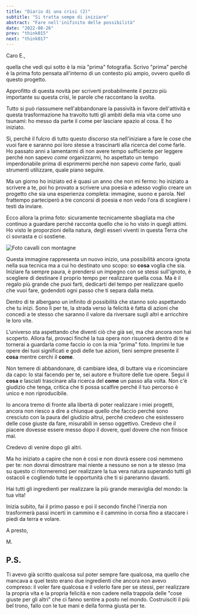 ```yaml
---
title: "Diario di una crisi (2)"
subtitle: "Si tratta sempe di iniziare"
abstract: "Fare nell'inifinito delle possibilità"
date: "2022-08-26"
prev: "think015"
next: "think017"
---
```


Caro E.,

quella che vedi qui sotto è la mia "prima" fotografia. Scrivo "prima" perché è la prima foto pensata all'interno di un contesto più ampio, ovvero quello di questo progetto.

Approfitto di questa novità per scriverti probabilmente il pezzo più importante su questa crisi, le parole che raccontano la svolta. 

Tutto si può riassumere nell'abbandonare la passività in favore dell'attività e questa trasformazione ha travolto tutti gli ambiti della mia vita come uno tsunami: ho messo da parte il come per lasciare spazio al cosa. E ho iniziato.

Sì, perché il fulcro di tutto questo discorso sta nell'iniziare a fare le cose che vuoi fare e saranno poi loro stesse a trascinarti alla ricerca del come farle.  Ho passato anni a lamentarmi di non avere tempo sufficiente per leggere perché non sapevo *come* organizzarmi, ho aspettato un tempo imperdonabile prima di esprimermi perché non sapevo *come* farlo, quali strumenti utilizzare, quale piano seguire.

Ma un giorno ho iniziato ed è quasi un anno che non mi fermo: ho iniziato a scrivere a te, poi ho provato a scrivere una poesia e adesso voglio creare un progetto che sia una esperienza completa: immagine, suono e parola. Nel frattempo parteciperò a tre concorsi di poesia e non vedo l'ora di scegliere i testi da inviare.

Ecco allora la prima foto: sicuramente tecnicamente sbagliata ma che continuo a guardare perché racconta quello che io ho visto in quegli attimi. Ho visto le proporzioni della natura, degli esseri viventi in questa Terra che ci sovrasta e ci sostiene.

![Foto cavalli con montagne](/images/primaFoto.jpg)

Questa immagine rappresenta un nuovo inizio, una possibilità ancora ignota nella sua tecnica ma a cui ho destinato uno scopo: so **cosa** voglia che sia. Iniziare fa sempre paura, è prendersi un impegno con se stessi sull'ignoto, è scegliere di destinare il proprio tempo per realizzare quella cosa. Ma è il regalo più grande che puoi farti, dedicarti del tempo per realizzare quello che vuoi fare, godendoti ogni passo che ti separa dalla meta.

Dentro di te albergano un infinito di possibilità che stanno solo aspettando che tu inizi. Sono lì per te, la strada verso la felicità è fatta di azioni che concedi a te stesso che saranno il valore da riversare sugli altri e arricchire le loro vite.

L'universo sta aspettando che diventi ciò che già sei, ma che ancora non hai scoperto. Allora fai, provaci finché la tua opera non risuonerà dentro di te e tornerai  a guardarla come faccio io con la mia "prima" foto. Imprimi le tue opere dei tuoi significati e godi delle tue azioni, tieni sempre presente il **cosa** mentre cerchi il **come**.

Non temere di abbandonare, di cambiare idea, di buttare via e ricominciare da capo: lo stai facendo per te, sei autore e fruitore delle tue opere. Segui il **cosa** e lasciati trascinare alla ricerca del **come** un passo alla volta. Non c'è giudizio che tenga, critica che ti possa scalfire perché il tuo percorso è unico e non riproducibile.

Io ancora tremo di fronte alla libertà di poter realizzare i miei progetti, ancora non riesco a dire a chiunque  quello che faccio perché sono cresciuto con la paura del giudizio altrui, perché credevo che  esistessero delle cose giuste da fare, misurabili in senso oggettivo. Credevo che il piacere dovesse essere messo dopo il dovere, quel dovere che non finisce mai.

Credevo di venire dopo gli altri.

Ma ho iniziato a capire che non è così e non dovrà essere così nemmeno per te: non dovrai dimostrare mai niente a nessuno se non a te stesso (ma su questo ci ritorneremo) per realizzare la tua vera natura superando tutti gli ostacoli e cogliendo tutte le opportunità che ti si pareranno davanti.

Hai tutti gli ingredienti per realizzare la più grande meraviglia del mondo: la tua vita!

Inizia subito, fai il primo passo e poi il secondo finché l'inerzia non trasformerà passi incerti in cammino e il cammino in corsa fino a staccare i piedi da terra e volare.

A presto,

M.

## P.S.

Ti avevo già scritto qualcosa sul poter sempre fare qualcosa, ma quello che mancava a quel testo erano due ingredienti che ancora non avevo compreso: il voler fare qualcosa e il volerlo fare per se stessi, per realizzare la propria vita e la propria felicità e non cadere nella trappola delle "cose giuste per gli altri" che ci fanno sentire a posto nel mondo. Costruisciti il più bel trono, fallo con le tue mani e della forma giusta per te.
